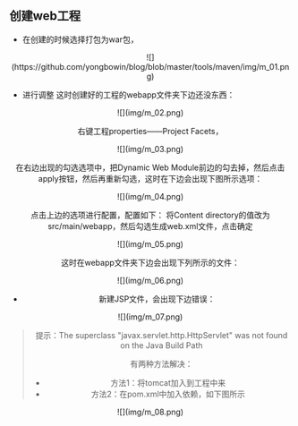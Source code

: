 ## 创建web工程

* 在创建的时候选择打包为war包，

 <div align="center"> ![](https://github.com/yongbowin/blog/blob/master/tools/maven/img/m_01.png)</div>

* 进行调整
这时创建好的工程的webapp文件夹下边还没东西：

<div align=center>![](img/m_02.png)

右键工程properties——Project Facets，

<div align=center>![](img/m_03.png)

在右边出现的勾选选项中，把Dynamic Web Module前边的勾去掉，然后点击apply按钮，然后再重新勾选，这时在下边会出现下图所示选项：

<div align=center>![](img/m_04.png)

点击上边的选项进行配置，配置如下：
将Content directory的值改为src/main/webapp，然后勾选生成web.xml文件，点击确定

<div align=center>![](img/m_05.png)

这时在webapp文件夹下边会出现下列所示的文件：

<div align=center>![](img/m_06.png)

* 新建JSP文件，会出现下边错误：

<div align=center>![](img/m_07.png)

> 提示：The superclass "javax.servlet.http.HttpServlet" was not found on the Java Build Path
> 
> 有两种方法解决：
> * 方法1：将tomcat加入到工程中来
> * 方法2：在pom.xml中加入依赖，如下图所示

<div align="center">![](img/m_08.png)</div>
